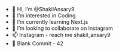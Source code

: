 - 👋 Hi, I’m @ShakilAnsary9
- 👀 I’m interested in Coding
- 🌱 I’m currently learning Next.js
- 💞️ I’m looking to collaborate on Instagram
- 📫 Instagram - reach me shakil_ansary9
- 👾 Blank Commit - 42

<!---
ShakilAnsary9/ShakilAnsary9 is a ✨ special ✨ repository because its `README.md` (this file) appears on your GitHub profile.
You can click the Preview link to take a look at your changes.
--->
